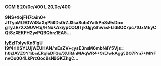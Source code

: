 #### GCM R 20/0c/400 L 20/0c/400
**9NS+9ojFH7cvin0+**<br/>**JfTyaML9GW48aXqP50Ds0rZJSsaSub4YatkPn8s9sDo=**<br/>**gTyZR7XX90VFtq/HNxXAxiypOOQlTjkQgyShwEcFLldBQC7pc7tUZMEyCQtSzXEKFH2ycPQBQhrz1EA5...**<br/><br/>
**IyEzIToIyvKn51gU**<br/>**I9f4rIOSYLUjWEUHAN/mEsZV+qysE3nsM6mbNdY5Vjs=**<br/>**h8zIAVZ9Y1ibmERqlaDFQx/XURJnMAqWR4+9/E/wkAgg9BG7Pm7+MNFnvOoQ04LkPrxQoc9sN9GKZhgC...**